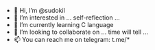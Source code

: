 - 👋 Hi, I’m @sudokil
- 👀 I’m interested in ... self-reflection ...
- 🌱 I’m currently learning C language
- 💞️ I’m looking to collaborate on ... time will tell ...
- 📫 You can reach me on telegram: t.me/*

<!---
sudokil/sudokil is a ✨ special ✨ repository because its `README.md` (this file) appears on your GitHub profile.
You can click the Preview link to take a look at your changes.
--->
